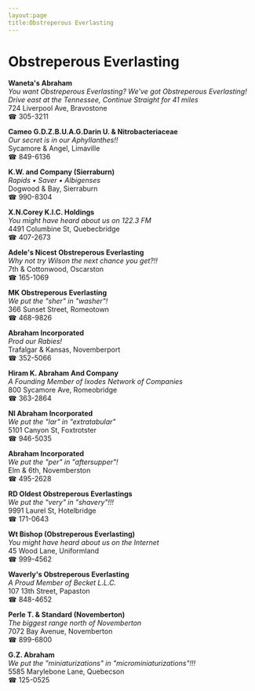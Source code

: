 ```yaml
---
layout:page
title:Obstreperous Everlasting
---
```

# Obstreperous Everlasting

**Waneta's Abraham**  
_You want Obstreperous Everlasting? We've got Obstreperous Everlasting! 
Drive east at the Tennessee, Continue Straight for 41 miles_  
724 Liverpool Ave, Bravostone  
☎ 305-3211



**Cameo G.D.Z.B.U.A.G.Darin U. & Nitrobacteriaceae**  
_Our secret is in our Aphyllanthes!!_  
Sycamore & Angel, Limaville  
☎ 849-6136



**K.W. and Company (Sierraburn)**  
_Rapids • Saver • Albigenses_  
Dogwood & Bay, Sierraburn  
☎ 990-8304



**X.N.Corey K.I.C. Holdings**  
_You might have heard about us on 122.3 FM_  
4491 Columbine St, Quebecbridge  
☎ 407-2673



**Adele's Nicest Obstreperous Everlasting**  
_Why not try Wilson the next chance you get?!!_  
7th & Cottonwood, Oscarston  
☎ 165-1069



**MK Obstreperous Everlasting**  
_We put the "sher" in "washer"!_  
366 Sunset Street, Romeotown  
☎ 468-9826



**Abraham Incorporated**  
_Prod our Rabies!_  
Trafalgar & Kansas, Novemberport  
☎ 352-5066



**Hiram K. Abraham And Company**  
_A Founding Member of Ixodes Network of Companies_  
800 Sycamore Ave, Romeobridge  
☎ 363-2864



**Nl Abraham Incorporated**  
_We put the "lar" in "extratabular"_  
5101 Canyon St, Foxtrotster  
☎ 946-5035



**Abraham Incorporated**  
_We put the "per" in "aftersupper"!_  
Elm & 6th, Novemberston  
☎ 495-2628



**RD Oldest Obstreperous Everlastings**  
_We put the "very" in "shavery"!!!_  
9991 Laurel St, Hotelbridge  
☎ 171-0643



**Wt Bishop (Obstreperous Everlasting)**  
_You might have heard about us on the Internet_  
45 Wood Lane, Uniformland  
☎ 999-4562



**Waverly's Obstreperous Everlasting**  
_A Proud Member of Becket L.L.C._  
107 13th Street, Papaston  
☎ 848-4652



**Perle T. & Standard (Novemberton)**  
_The biggest range north of Novemberton_  
7072 Bay Avenue, Novemberton  
☎ 899-6800



**G.Z. Abraham**  
_We put the "miniaturizations" in "microminiaturizations"!!!_  
5585 Marylebone Lane, Quebecson  
☎ 125-0525



